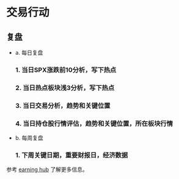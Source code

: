 # 交易行动
## 复盘
* a. 每日复盘
  ### 1.  当日SPX涨跌前10分析，写下热点
  ### 2.  当日热点板块浅3分析，写下热点
  ### 3.  当日交易分析，趋势和关键位置
  ### 4.  当日持仓股行情评估，趋势和关键位置，所在板块行情
* b. 每周复盘
  ### 1. 下周关键日期，重要财报日，经济数据

参考 [earning hub] 了解更多信息。

[earning hub]: https://earningshub.com/
